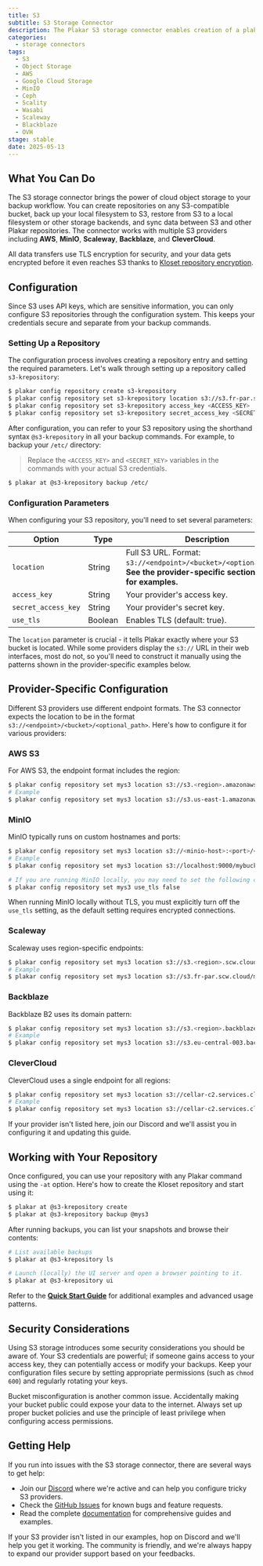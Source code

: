 ```yaml
---
title: S3
subtitle: S3 Storage Connector
description: The Plakar S3 storage connector enables creation of a plakar Kloset repository on any S3-compatible object storage buckets.
categories:
  - storage connectors
tags:
  - S3
  - Object Storage
  - AWS
  - Google Cloud Storage
  - MinIO
  - Ceph
  - Scality
  - Wasabi
  - Scaleway
  - Blackblaze
  - OVH
stage: stable
date: 2025-05-13
---
```


## What You Can Do

The S3 storage connector brings the power of cloud object storage to your backup workflow. You can create repositories on any S3-compatible bucket, back up your local filesystem to S3, restore from S3 to a local filesystem or other storage backends, and sync data between S3 and other Plakar repositories. The connector works with multiple S3 providers including **AWS**, **MinIO**, **Scaleway**, **Backblaze**, and **CleverCloud**.

All data transfers use TLS encryption for security, and your data gets encrypted before it even reaches S3 thanks to [Kloset repository encryption](/posts/2025-04-29/kloset-the-immutable-data-store/).

## Configuration

Since S3 uses API keys, which are sensitive information, you can only configure S3 repositories through the configuration system. This keeps your credentials secure and separate from your backup commands.

### Setting Up a Repository

The configuration process involves creating a repository entry and setting the required parameters. Let's walk through setting up a repository called `s3-krepository`:

```bash
$ plakar config repository create s3-krepository
$ plakar config repository set s3-krepository location s3://s3.fr-par.scw.cloud/mysuperbucket
$ plakar config repository set s3-krepository access_key <ACCESS_KEY>
$ plakar config repository set s3-krepository secret_access_key <SECRET_KEY>
```

After configuration, you can refer to your S3 repository using the shorthand syntax `@s3-krepository` in all your backup commands. For example, to backup your `/etc/` directory:

> Replace the `<ACCESS_KEY>` and `<SECRET_KEY>` variables in the commands with your actual S3 credentials.

```bash
$ plakar at @s3-krepository backup /etc/
```

### Configuration Parameters

When configuring your S3 repository, you'll need to set several parameters:

| Option              | Type    | Description                                                                                                                |
| ------------------- | ------- | -------------------------------------------------------------------------------------------------------------------------- |
| `location` | String  | Full S3 URL. Format: `s3://<endpoint>/<bucket>/<optional_path>`. **See the provider-specific section below for examples.** |
| `access_key` | String  | Your provider's access key.                                                                                                |
| `secret_access_key` | String  | Your provider's secret key.                                                                                                |
| `use_tls` | Boolean | Enables TLS (default: true).                                                                                               |

The `location` parameter is crucial - it tells Plakar exactly where your S3 bucket is located. While some providers display the `s3://` URL in their web interfaces, most do not, so you'll need to construct it manually using the patterns shown in the provider-specific examples below.

## Provider-Specific Configuration

Different S3 providers use different endpoint formats. The S3 connector expects the location to be in the format `s3://<endpoint>/<bucket>/<optional_path>`. Here's how to configure it for various providers:

### AWS S3

For AWS S3, the endpoint format includes the region:

```bash
$ plakar config repository set mys3 location s3://s3.<region>.amazonaws.com/<bucket>
# Example
$ plakar config repository set mys3 location s3://s3.us-east-1.amazonaws.com/mybucket
```

### MinIO

MinIO typically runs on custom hostnames and ports:

```bash
$ plakar config repository set mys3 location s3://<minio-host>:<port>/<bucket>
# Example
$ plakar config repository set mys3 location s3://localhost:9000/mybucket

# If you are running MinIO locally, you may need to set the following configuration to turn off TLS verification:
$ plakar config repository set mys3 use_tls false
```

When running MinIO locally without TLS, you must explicitly turn off the `use_tls` setting, as the default setting requires encrypted connections.

### Scaleway

Scaleway uses region-specific endpoints:

```bash
$ plakar config repository set mys3 location s3://s3.<region>.scw.cloud/<bucket>
# Example
$ plakar config repository set mys3 location s3://s3.fr-par.scw.cloud/mybucket
```

### Backblaze

Backblaze B2 uses its domain pattern:

```bash
$ plakar config repository set mys3 location s3://s3.<region>.backblazeb2.com/<bucket>
# Example
$ plakar config repository set mys3 location s3://s3.eu-central-003.backblazeb2.com/mybucket
```

### CleverCloud

CleverCloud uses a single endpoint for all regions:

```bash
$ plakar config repository set mys3 location s3://cellar-c2.services.clever-cloud.com/<bucket>
# Example
$ plakar config repository set mys3 location s3://cellar-c2.services.clever-cloud.com/mybucket
```

If your provider isn't listed here, join our Discord and we'll assist you in configuring it and updating this guide.

## Working with Your Repository

Once configured, you can use your repository with any Plakar command using the `-at` option. Here's how to create the Kloset repository and start using it:

```bash
$ plakar at @s3-krepository create
$ plakar at @s3-krepository backup @mys3
```

After running backups, you can list your snapshots and browse their contents:

```bash
# List available backups
$ plakar at @s3-krepository ls

# Launch (locally) the UI server and open a browser pointing to it.
$ plakar at @s3-krepository ui
```

Refer to the **[Quick Start Guide](https://docs.plakar.io/en/quickstart/index.html)** for additional examples and advanced usage patterns.

## Security Considerations

Using S3 storage introduces some security considerations you should be aware of. Your S3 credentials are powerful; if someone gains access to your access key, they can potentially access or modify your backups. Keep your configuration files secure by setting appropriate permissions (such as `chmod 600`) and regularly rotating your keys.

Bucket misconfiguration is another common issue. Accidentally making your bucket public could expose your data to the internet. Always set up proper bucket policies and use the principle of least privilege when configuring access permissions.

## Getting Help

If you run into issues with the S3 storage connector, there are several ways to get help:
- Join our [Discord](https://discord.gg/uuegtnF2Q5) where we're active and can help you configure tricky S3 providers. 
- Check the [GitHub Issues](https://github.com/PlakarKorp/plakar/issues) for known bugs and feature requests. 
- Read the complete [documentation](https://docs.plakar.io) for comprehensive guides and examples.

If your S3 provider isn't listed in our examples, hop on Discord and we'll help you get it working. The community is friendly, and we're always happy to expand our provider support based on your feedbacks.
